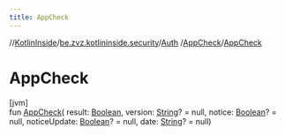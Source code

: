 ```yaml
---
title: AppCheck
---
```

//[KotlinInside](../../../../index.html)/[be.zvz.kotlininside.security](../../index.html)/[Auth](../index.html)
/[AppCheck](index.html)/[AppCheck](-app-check.html)

# AppCheck

[jvm]\
fun [AppCheck](-app-check.html)(
result: [Boolean](https://kotlinlang.org/api/latest/jvm/stdlib/kotlin/-boolean/index.html),
version: [String](https://kotlinlang.org/api/latest/jvm/stdlib/kotlin/-string/index.html)? = null,
notice: [Boolean](https://kotlinlang.org/api/latest/jvm/stdlib/kotlin/-boolean/index.html)? = null,
noticeUpdate: [Boolean](https://kotlinlang.org/api/latest/jvm/stdlib/kotlin/-boolean/index.html)? = null,
date: [String](https://kotlinlang.org/api/latest/jvm/stdlib/kotlin/-string/index.html)? = null)




